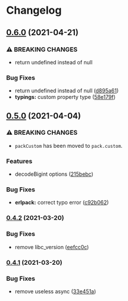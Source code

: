 # Changelog

## [0.6.0](https://www.github.com/typescord/erlpack/compare/v0.5.0...v0.6.0) (2021-04-21)


### ⚠ BREAKING CHANGES

* return undefined instead of null

### Bug Fixes

* return undefined instead of null ([d895a61](https://www.github.com/typescord/erlpack/commit/d895a616c2e42bf7ca9ef307d3dd05c2789225eb))
* **typings:** custom property type ([58e179f](https://www.github.com/typescord/erlpack/commit/58e179fe2b8aa45f02071d7ff914b7af4f0c4cec))

## [0.5.0](https://www.github.com/typescord/erlpack/compare/v0.4.2...v0.5.0) (2021-04-04)


### ⚠ BREAKING CHANGES

* `packCustom` has been moved to `pack.custom`.

### Features

* decodeBigint options ([215bebc](https://www.github.com/typescord/erlpack/commit/215bebcafa82dfa8a2f2be873e5070896a9a4329))


### Bug Fixes

* **erlpack:** correct typo error ([c92b062](https://www.github.com/typescord/erlpack/commit/c92b062aae78505c0d52b50716757541aa571002))

### [0.4.2](https://www.github.com/typescord/erlpack/compare/v0.4.1...v0.4.2) (2021-03-20)


### Bug Fixes

* remove libc_version ([eefcc0c](https://www.github.com/typescord/erlpack/commit/eefcc0c8417bc4b418b0184d150c603902cee76b))

### [0.4.1](https://www.github.com/typescord/erlpack/compare/v0.4.0...v0.4.1) (2021-03-20)


### Bug Fixes

* remove useless async ([33e451a](https://www.github.com/typescord/erlpack/commit/33e451a672d2512b037dcbcec178b20854cb0abf))
